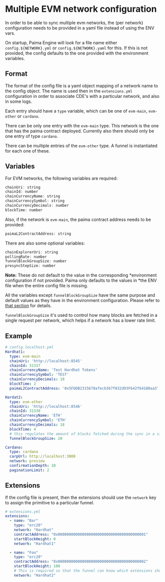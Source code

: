 # Multiple EVM network configuration

In order to be able to sync multiple evm networks, the (per network)
configuration needs to be provided in a yaml file instead of using the ENV vars.

On startup, Paima Engine will look for a file name either
`config.${NETWORK}.yml` or `config.${NETWORK}.yaml` for this. If this is not
provided, the config defaults to the one provided with the environment
variables.


## Format

The format of the config file is a yaml object mapping of a network name to the
config object. The name is used then in the `extensions.yml` configuration in
order to associate CDE's with a particular network, and also in some logs.

Each entry should have a `type` variable, which can be one of `evm-main`,
`evm-other` or `cardano`.

There can be only one entry with the `evm-main` type. This network is the one
that has the paima contract deployed. Currently also there should only be one
entry of type `cardano`.

There can be multiple entries of the `evm-other` type. A funnel is instantiated
for each one of these.

## Variables

For EVM networks, the following variables are required:

```js
chainUri: string
chainId: number
chainCurrencyName: string
chainCurrencySymbol: string
chainCurrencyDecimals: number
blockTime: number
```

Also, if the network is `evm-main`, the paima contract address needs to be provided: 

```js
paimaL2ContractAddress: string
```

There are also some optional variables:

```js
chainExplorerUri: string
pollingRate: number
funnelBlockGroupSize: number
presyncStepSize: number
```

**Note:** These do *not* default to the value in the corresponding
*environment configuration if not provided. Paima only defaults to the values in
*the ENV file when the entire config file is missing.

All the variables except `funnelBlockGroupSize` have the same purpose and
default values as they have in the environment configuration. Please refer to
[that section](environment-config-values) for details.

`funnelBlockGroupSize` it's used to control how many blocks are fetched in a
single request per network, which helps if a network has a lower rate limit.

## Example

```yaml
# config.localhost.yml
Hardhat1:
  type: evm-main
  chainUri: 'http://localhost:8545'
  chainId: 31337
  chainCurrencyName: 'Test Hardhat Tokens'
  chainCurrencySymbol: 'TEST'
  chainCurrencyDecimals: 18
  blockTime: 2
  paimaL2ContractAddress: '0x5FbDB2315678afecb367f032d93F642f64180aa3'

Hardat2:
  type: evm-other
  chainUri: 'http://localhost:8546'
  chainId: 31338
  chainCurrencyName: 'ETH'
  chainCurrencySymbol: 'ETH'
  chainCurrencyDecimals: 18
  blockTime: 4
  # this regulates the amount of blocks fetched during the sync in a single round. It helps to avoid rate-limiting.
  funnelBlockGroupSize: 20

Cardano:
  type: cardano
  carpUrl: http://localhost:3000
  network: preview
  confirmationDepth: 10
  paginationLimit: 2
```

## Extensions

If the config file is present, then the extensions should use the `network` key to assign the primitive to a particular funnel.

```yaml
# extensions.yml
extensions:
  - name: "Bar"
    type: "erc20"
    network: "Hardhat"
    contractAddress: "0x0000000000000000000000000000000000000001"
    startBlockHeight: 0
    network: "Hardhat1"

  - name: "Foo"
    type: "erc20"
    contractAddress: "0x0000000000000000000000000000000000000002"
    startBlockHeight: 100
    # This is required so that the funnel can know which extensions should it care about
    network: "Hardhat2"
```
